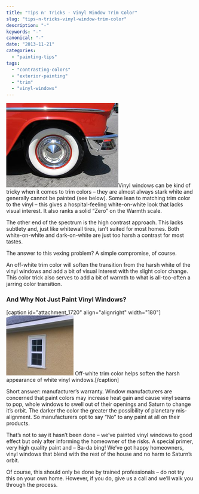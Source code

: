 ```yaml
---
title: "Tips n' Tricks - Vinyl Window Trim Color"
slug: "tips-n-tricks-vinyl-window-trim-color"
description: "-"
keywords: "-"
canonical: "-"
date: "2013-11-21"
categories:
  - "painting-tips"
tags:
  - "contrasting-colors"
  - "exterior-painting"
  - "trim"
  - "vinyl-windows"
---
```


![white wall tire vinyl window options](images/white-wall-tire_opt.jpg "White Wall Tire")Vinyl windows can be kind of tricky when it comes to trim colors – they are almost always stark white and generally cannot be painted (see below). Some lean to matching trim color to the vinyl – this gives a hospital-feeling white-on-white look that lacks visual interest. It also ranks a solid “Zero” on the Warmth scale.

The other end of the spectrum is the high contrast approach. This lacks subtlety and, just like whitewall tires, isn’t suited for most homes. Both white-on-white and dark-on-white are just too harsh a contrast for most tastes.

The answer to this vexing problem? A simple compromise, of course.

An off-white trim color will soften the transition from the harsh white of the vinyl windows and add a bit of visual interest with the slight color change. This color trick also serves to add a bit of warmth to what is all-too-often a jarring color transition.

### And Why Not Just Paint Vinyl Windows?

\[caption id="attachment\_1720" align="alignright" width="180"\]![Vinyl-Window-paint](images/Vinyl-Window-paint.jpg "Vinyl Window Paint") Off-white trim color helps soften the harsh appearance of white vinyl windows.\[/caption\]

Short answer: manufacturer’s warranty. Window manufacturers are concerned that paint colors may increase heat gain and cause vinyl seams to pop, whole windows to swell out of their openings and Saturn to change it’s orbit. The darker the color the greater the possibility of planetary mis-alignment. So manufacturers opt to say “No” to any paint at all on their products.

That’s not to say it hasn’t been done – we’ve painted vinyl windows to good effect but only after informing the homeowner of the risks. A special primer, very high quality paint and – Ba-da bing! We’ve got happy homeowners, vinyl windows that blend with the rest of the house and no harm to Saturn’s orbit.

Of course, this should only be done by trained professionals – do not try this on your own home. However, if you do, give us a call and we’ll walk you through the process.
